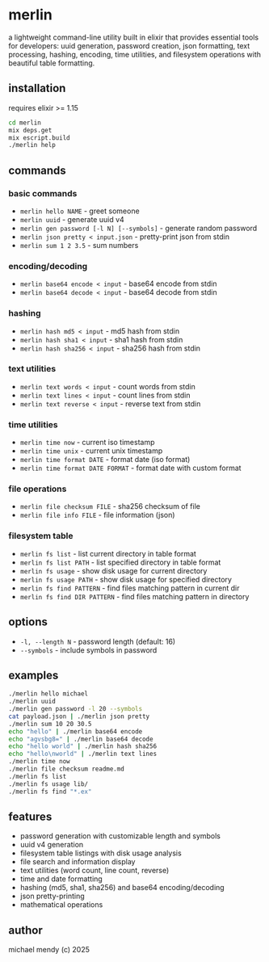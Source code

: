 # merlin

a lightweight command-line utility built in elixir that provides essential tools for developers: uuid generation, password creation, json formatting, text processing, hashing, encoding, time utilities, and filesystem operations with beautiful table formatting.

## installation

requires elixir >= 1.15

```bash
cd merlin
mix deps.get
mix escript.build
./merlin help
```

## commands

### basic commands
- `merlin hello NAME` - greet someone
- `merlin uuid` - generate uuid v4
- `merlin gen password [-l N] [--symbols]` - generate random password
- `merlin json pretty < input.json` - pretty-print json from stdin
- `merlin sum 1 2 3.5` - sum numbers

### encoding/decoding
- `merlin base64 encode < input` - base64 encode from stdin
- `merlin base64 decode < input` - base64 decode from stdin

### hashing
- `merlin hash md5 < input` - md5 hash from stdin
- `merlin hash sha1 < input` - sha1 hash from stdin
- `merlin hash sha256 < input` - sha256 hash from stdin

### text utilities
- `merlin text words < input` - count words from stdin
- `merlin text lines < input` - count lines from stdin
- `merlin text reverse < input` - reverse text from stdin

### time utilities
- `merlin time now` - current iso timestamp
- `merlin time unix` - current unix timestamp
- `merlin time format DATE` - format date (iso format)
- `merlin time format DATE FORMAT` - format date with custom format

### file operations
- `merlin file checksum FILE` - sha256 checksum of file
- `merlin file info FILE` - file information (json)

### filesystem table
- `merlin fs list` - list current directory in table format
- `merlin fs list PATH` - list specified directory in table format
- `merlin fs usage` - show disk usage for current directory
- `merlin fs usage PATH` - show disk usage for specified directory
- `merlin fs find PATTERN` - find files matching pattern in current dir
- `merlin fs find DIR PATTERN` - find files matching pattern in directory

## options

- `-l, --length N` - password length (default: 16)
- `--symbols` - include symbols in password

## examples

```bash
./merlin hello michael
./merlin uuid
./merlin gen password -l 20 --symbols
cat payload.json | ./merlin json pretty
./merlin sum 10 20 30.5
echo "hello" | ./merlin base64 encode
echo "agvsbg8=" | ./merlin base64 decode
echo "hello world" | ./merlin hash sha256
echo "hello\nworld" | ./merlin text lines
./merlin time now
./merlin file checksum readme.md
./merlin fs list
./merlin fs usage lib/
./merlin fs find "*.ex"
```

## features

- password generation with customizable length and symbols
- uuid v4 generation
- filesystem table listings with disk usage analysis
- file search and information display
- text utilities (word count, line count, reverse)
- time and date formatting
- hashing (md5, sha1, sha256) and base64 encoding/decoding
- json pretty-printing
- mathematical operations

## author
michael mendy (c) 2025
